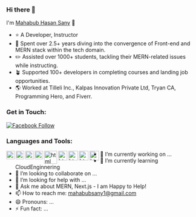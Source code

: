 ### Hi there 👋

I'm [Mahabub Hasan Sany][sany_linkedIn] 👋

- ⭐️ A Developer, Instructor
- 👤 Spent over 2.5+ years diving into the convergence of Front-end and MERN stack within the tech domain.
- ✏️ Assisted over 1000+ students, tackling their MERN-related issues while instructing.
- 🪴 Supported 100+ developers in completing courses and landing job opportunities.
- 🌎 Worked at Tilleli Inc., Kalpas Innovation Private Ltd, Tryan CA, Programming Hero, and Fiverr.

### Get in Touch:

[![Facebook Follow](https://img.shields.io/badge/%20-Follow-black?color=14171A&labelColor=1976d2&logo=facebook&logoColor=ffffff)](https://www.facebook.com/mahabub.sunny.904)

### Languages and Tools:
<a href="https://github.com/prosany">
    <img align="left" alt="html" width="22px" title="Visual Studio Code" src= "https://raw.githubusercontent.com/prosany/prosany/main/images/visual-studio-code.svg"/>
</a>
<a href="https://github.com/prosany">
    <img align="left" alt="html" width="22px" title="JavaScript" src= "https://raw.githubusercontent.com/prosany/prosany/main/images/javascript.svg"/>
</a>
<a href="https://github.com/prosany">
    <img align="left" alt="html" width="22px" title="TypeScript" src= "https://raw.githubusercontent.com/prosany/prosany/main/images/typescript.svg"/>
</a>
<a href="https://github.com/prosany">
    <img align="left" alt="html" width="22px" title="ReactJS" src= "https://raw.githubusercontent.com/prosany/prosany/main/images/react-2.svg"/>
</a>
<a href="https://github.com/prosany">
    <img align="left" alt="html" width="34px" title="NodeJS" src= "https://raw.githubusercontent.com/prosany/prosany/main/images/nodejs.svg"/>
</a>
<a href="https://github.com/prosany">
    <img align="left" alt="html" width="24px" height="25px" title="MongoDB" src= "https://raw.githubusercontent.com/prosany/prosany/main/images/mongodb.svg"/>
</a>
<a href="https://github.com/prosany">
    <img align="left" alt="html" width="25px" title="Git" src= "https://raw.githubusercontent.com/prosany/prosany/main/images/git.svg"/>
</a>
<a href="https://github.com/prosany">
    <img align="left" alt="html" width="25px" title="Github" src= "https://raw.githubusercontent.com/prosany/prosany/main/images/github.svg"/>
</a>
<a href="https://github.com/prosany">
    <img align="left" alt="html" width="25px" title="WordPress" src= "https://raw.githubusercontent.com/prosany/prosany/main/images/wordpress.svg"/>
</a>

- 🔭 I’m currently working on ...
- 🌱 I’m currently learning CloudEnginnering
- 👯 I’m looking to collaborate on ...
- 🤔 I’m looking for help with ...
- 💬 Ask me about MERN, Next.js - I am Happy to Help!
- 📫 How to reach me: mahabubsany1@gmail.com
- 😄 Pronouns: ...
- ⚡ Fun fact: ...


[sany_linkedIn]: https://www.linkedin.com/in/mahabubsany